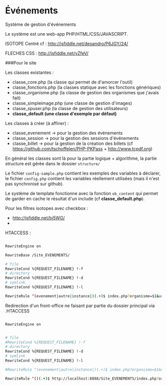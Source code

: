 Événements
==========

Système de gestion d'événements

Le système est une web-app PHP/HTML/CSS/JAVASCRIPT.

ISOTOPE Centré cf : http://jsfiddle.net/desandro/P6JGY/24/

FLECHES CSS : http://jsfiddle.net/vZfeV/

###Pour le site

Les classes existantes :

- classe_core.php (la classe qui permet de d'amorcer l'outil)
- classe_fonctions.php (la classes statique avec les fonctions génériques)
- classe_organisme.php (la classe de gestion des organismes que j'avais fait)
- classe_simpleimage.php (une classe de gestion d'images)
- classe_spuser.php (la classe de gestion des utilisateurs)
- **classe_default (une classe d'exemple par défaut)**

Les classes à créer (à affiner) :

- classe_evenement -> pour la gestion des événements
- classe_session -> pour la gestion des sessions d'événements
- classe_billet -> pour la gestion de la création des billets (cf https://github.com/tschoffelen/PHP-PKPass + http://www.tcpdf.org)


En général les classes sont là pour la partie logique + algorithme, la partie structure est gérée dans le dossier 
`structure/`

Le fichier `config-sample.php` contient les exemples des variables à déclarer, le fichier `config.php` contient les variables réellement utilisées (mais il n'est pas synchronisé sur github).

Le système de template fonctionne avec la fonction `ob_content` qui permet de garder en cache le résultat d'un include (cf **classe_default.php**).


Pour les filtres isotopes avec checkbox :
- http://jsfiddle.net/bj5WG/
- 

HTACCESS :

```bash

RewriteEngine on

RewriteBase /Site_EVENEMENTS/

# file
RewriteCond %{REQUEST_FILENAME} !-f
# directory
RewriteCond %{REQUEST_FILENAME} !-d
# symlink
RewriteCond %{REQUEST_FILENAME} !-l

RewriteRule ^(evenement|autre|instance|)(.+)$ index.php?organisme=$1&url=$2 [QSA,L]


```


Redirection d'un front-office ne faisant par partie du dossier principal via .HTACCESS
```bash

RewriteEngine on


# file
#RewriteCond %{REQUEST_FILENAME} !-f
# directory
RewriteCond %{REQUEST_FILENAME} !-d
# symlink
RewriteCond %{REQUEST_FILENAME} !-l

#RewriteRule ^(evenement|autre|instance|)(.+)$ index.php?organisme=$1&url=$2 [QSA,L]

RewriteRule ^()(.+)$ http://localhost:8888/Site_EVENEMENTS/index.php?organisme=ceri&url=$2 [QSA,L]

```
